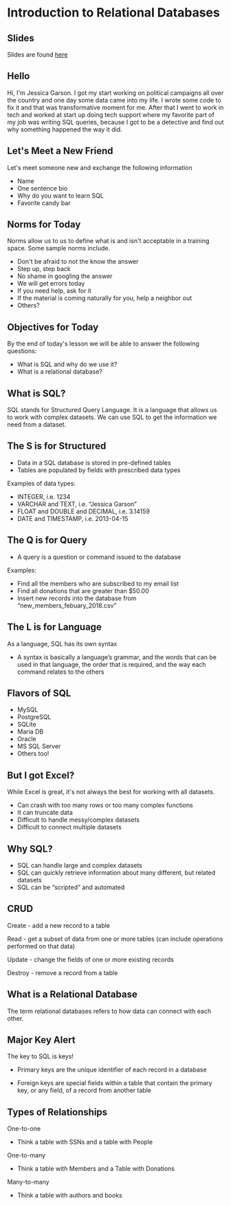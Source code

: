 # Introduction to Relational Databases

## Slides
Slides are found [here]()

## Hello
Hi, I'm Jessica Garson. I got my start working on political campaigns all over the country and one day some data came into my life. I wrote some code to fix it and that was transformative moment for me. After that I went to work in tech and worked at start up doing tech support where my favorite part of my job was writing SQL queries, because I got to be a detective and find out why something happened the way it did.

## Let's Meet a New Friend
Let's meet someone new and exchange the following information
- Name
- One sentence bio
- Why do you want to learn SQL
- Favorite candy bar

## Norms for Today
Norms allow us to us to define what is and isn't acceptable in a training space. Some sample norms include.
- Don't be afraid to not the know the answer
- Step up, step back
- No shame in googling the answer
- We will get errors today
- If you need help, ask for it
- If the material is coming naturally for you, help a neighbor out
- Others?

## Objectives for Today
By the end of today's lesson we will be able to answer the following questions:
- What is SQL and why do we use it?
- What is a relational database?

## What is SQL?
SQL stands for Structured Query Language. It is a language that allows us to work with complex datasets. We can use SQL to get the information we need from a dataset.

## The S is for Structured
- Data in a SQL database is stored in pre-defined tables
- Tables are populated by fields with prescribed data types

Examples of data types:
- INTEGER, i.e. 1234
- VARCHAR and TEXT, i.e. “Jessica Garson”
- FLOAT and DOUBLE and DECIMAL, i.e. 3.14159
- DATE and TIMESTAMP, i.e. 2013-04-15

## The Q is for Query
- A query is a question or command issued to the database

Examples:

- Find all the members who are subscribed to my email list
- Find all donations that are greater than $50.00
- Insert new records into the database from “new_members_febuary_2018.csv”

## The L is for Language
As a language, SQL has its own syntax

- A syntax is basically a language’s grammar, and the words that can be used in
that language, the order that is required, and the way each command relates to
the others

## Flavors of SQL
- MySQL
- PostgreSQL
- SQLite
- Maria DB
- Oracle
- MS SQL Server
- Others too!

## But I got Excel?
While Excel is great, it's not always the best for working with all datasets.
- Can crash with too many rows or too many complex functions
- It can truncate data
- Difficult to handle messy/complex datasets
- Difficult to connect multiple datasets

## Why SQL?
- SQL can handle large and complex datasets
- SQL can quickly retrieve information about many different, but related datasets
- SQL can be “scripted” and automated

## CRUD
Create - add a new record to a table

Read - get a subset of data from one or more tables (can include operations
performed on that data)

Update - change the fields of one or more existing records

Destroy - remove a record from a table

## What is a Relational Database
The term relational databases refers to how data can connect with each other.


## Major Key Alert
The key to SQL is keys!
- Primary keys are the unique identifier of each record in a database

- Foreign keys are special fields within a table that contain the primary key, or any field, of a record from another table

## Types of Relationships
One-to-one
- Think a table with SSNs and a table with People

One-to-many
- Think a table with Members and a Table with Donations

Many-to-many
- Think a table with authors and books
